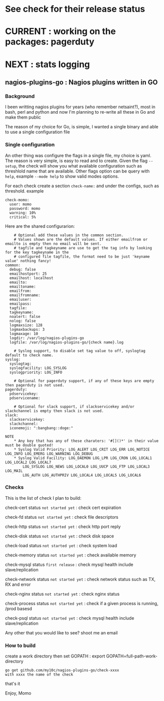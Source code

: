 
# See check for their release status
# CURRENT : working on the packages: pagerduty
# NEXT    : stats logging

## nagios-plugins-go : Nagios plugins written in GO

### Background
I been writting nagios plugins for years (who remember netsaint?), most in
bash, perl and python and now I'm planning to re-write all these in Go and
make them public

The reason of my choice for Go, is simple, I wanted a single binary and able
to use a single configuration file

### Single configuration
An other thing was configure the flags in a single file, my choice is yaml. The reason
is very simple, is easy to read and to create. Given the flag `--setup`, the check will 
show you what available configuration such as threshlold name that are available.
Other flags option can be query with `help`, example `--mode help` to show valid modes
options.

For each check create a section `check-name:` and under the configs, such as threshold.
example

```
check-momo:
  user: momo
  password: momo
  warning: 10%
  critical: 5%
```

Here are the shared configurarion:

```
	# Optional add these values in the common section.
	# Values shown are the default values. If either emailfrom or emailto is empty then no email will be sent.
	# tagfile and tagkeyname are use to get the tag info by looking for the key tagkeyname in the
	# configured file tagfile, the format need to be just 'keyname value' nothing fancy!
common:
  debug: false
  emailhostport: 25
  emailhost: localhost
  emailto:
  emailtoname:
  emailfrom:
  emailfromname:
  emailuser:
  emailpass:
  tagfile:
  tagkeyname:
  noalert: false
  nolog: false
  logmaxsize: 128
  logmaxbackups: 3
  logmaxage: 10
  logdir: /var/log/nagios-plugins-go
  logfile: /var/log/nagios-plugins-go/{check name}.log

	# Syslog support, to disable set tag value to off, syslogtag default to check name.
syslog:
  syslogtag:
  syslogfacility: LOG_SYSLOG
  syslogpriority: LOG_INFO

	# Optional for pagerduty support, if any of these keys are empty then pagerduty is not used.
pagerduty:
  pdservicekey:
  pdservicename:

	# Optional for slack support, if slackservicekey and/or slackchannel is empty then slack is not used.
slack:
  slackservicekey:
  slackchannel:
  iconemoji: ":bangbang::doge:"

NOTE
	* Any key that has any of these charaters: '#[]()*' in their value must be double quoted!
	* Syslog Valid Priority: LOG_ALERT LOG_CRIT LOG_ERR LOG_NOTICE LOG_INFO LOG_EMERG LOG_WARNING LOG_DEBUG
	* Syslog Valid Facility: LOG_DAEMON LOG_LPR LOG_CRON LOG_LOCAL1 LOG_LOCAL2 LOG_LOCAL7
		LOG_SYSLOG LOG_NEWS LOG_LOCAL0 LOG_UUCP LOG_FTP LOG_LOCAL3 LOG_MAIL
		LOG_AUTH LOG_AUTHPRIV LOG_LOCAL4 LOG_LOCAL5 LOG_LOCAL6
```


### Checks
This is the list of check I plan to build:

check-cert status `not started yet` 	: check cert expiration

check-fd status `not started yet` 		: check file descriptors

check-http status `not started yet`		: check http port reply

check-disk status `not started yet`		: check disk space

check-load status `not started yet`		: check system load

check-memory status `not started yet`	: check available memory

check-mysql status `first release`		: check mysql health include slave/replication

check-network status `not started yet`	: check network status such as TX, RX and error

check-nginx status `not started yet`	: check nginx status

check-process status `not started yet`	: check if a given process is running, /prod basesd

check-psql status `not started yet`		: check mysql health include slave/replication

Any other that you would like to see? shoot me an email

### How to build

create a work directory then set GOPATH : export GOPATH=full-path-work-directory

```
go get github.com/my10c/nagios-plugins-go/check-xxxx
with xxxx the name of the check
```

that's it


Enjoy, Momo
